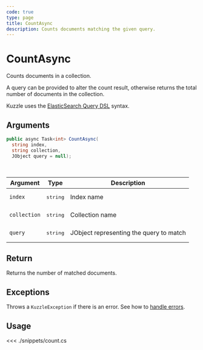 ```yaml
---
code: true
type: page
title: CountAsync
description: Counts documents matching the given query.
---
```


# CountAsync

Counts documents in a collection.

A query can be provided to alter the count result, otherwise returns the total number of documents in the collection.

Kuzzle uses the [ElasticSearch Query DSL](https://www.elastic.co/guide/en/elasticsearch/reference/5.6/query-dsl.html) syntax.

## Arguments

```csharp
public async Task<int> CountAsync(
  string index, 
  string collection, 
  JObject query = null);

```

<br/>

| Argument     | Type                                 | Description                                 |
| ------------ | ------------------------------------ | ------------------------------------------- |
| `index`      | <pre>string</pre>        | Index name                                  |
| `collection` | <pre>string</pre>        | Collection name                             |
| `query`      | <pre>string</pre>        | JObject representing the query to match |

## Return

Returns the number of matched documents.

## Exceptions

Throws a `KuzzleException` if there is an error. See how to [handle errors](/sdk/csharp/1/essentials/error-handling).

## Usage

<<< ./snippets/count.cs
